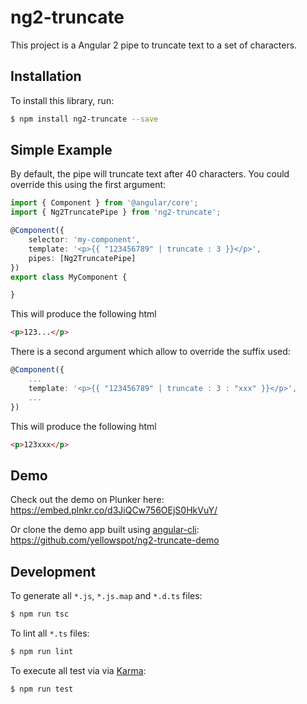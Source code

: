 # ng2-truncate

This project is a Angular 2 pipe to truncate text to a set of characters.

## Installation

To install this library, run:

```bash
$ npm install ng2-truncate --save
```

## Simple Example

By default, the pipe will truncate text after 40 characters. You could override this using the first argument:

```TypeScript
import { Component } from '@angular/core';
import { Ng2TruncatePipe } from 'ng2-truncate';

@Component({
    selector: 'my-component',
    template: '<p>{{ "123456789" | truncate : 3 }}</p>',
    pipes: [Ng2TruncatePipe]
})
export class MyComponent {

}
```

This will produce the following html

```HTML
<p>123...</p>
```

There is a second argument which allow to override the suffix used:

```TypeScript
@Component({
    ...
    template: '<p>{{ "123456789" | truncate : 3 : "xxx" }}</p>',
    ...
})
```

This will produce the following html

```HTML
<p>123xxx</p>
```

## Demo

Check out the demo on Plunker here: https://embed.plnkr.co/d3JiQCw756OEjS0HkVuY/ 

Or clone the demo app built using [angular-cli](https://cli.angular.io): https://github.com/yellowspot/ng2-truncate-demo

## Development

To generate all `*.js`, `*.js.map` and `*.d.ts` files:

```bash
$ npm run tsc
```

To lint all `*.ts` files:

```bash
$ npm run lint
```

To execute all test via via [Karma](https://karma-runner.github.io):

```bash
$ npm run test
```
